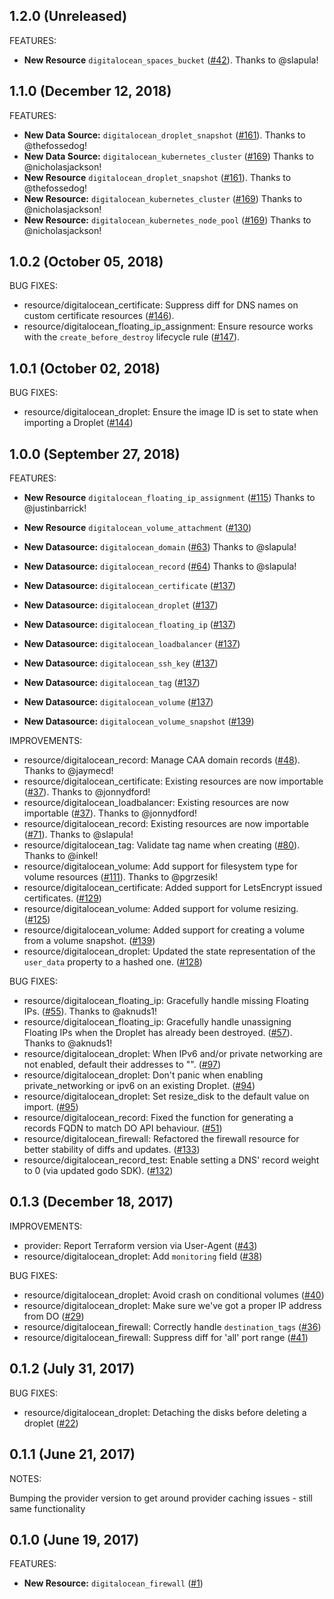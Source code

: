 ## 1.2.0 (Unreleased)

FEATURES:

* **New Resource** `digitalocean_spaces_bucket` ([#42](https://github.com/terraform-providers/terraform-provider-digitalocean/issues/42)). Thanks to @slapula!

## 1.1.0 (December 12, 2018)

FEATURES:

* **New Data Source:** `digitalocean_droplet_snapshot` ([#161](https://github.com/terraform-providers/terraform-provider-digitalocean/pull/161)). Thanks to @thefossedog!
* **New Data Source:** `digitalocean_kubernetes_cluster` ([#169](https://github.com/terraform-providers/terraform-provider-digitalocean/pull/169)) Thanks to @nicholasjackson!
* **New Resource** `digitalocean_droplet_snapshot` ([#161](https://github.com/terraform-providers/terraform-provider-digitalocean/pull/161)). Thanks to @thefossedog!
* **New Resource:** `digitalocean_kubernetes_cluster` ([#169](https://github.com/terraform-providers/terraform-provider-digitalocean/pull/169)) Thanks to @nicholasjackson!
* **New Resource:** `digitalocean_kubernetes_node_pool` ([#169](https://github.com/terraform-providers/terraform-provider-digitalocean/pull/169)) Thanks to @nicholasjackson!

## 1.0.2 (October 05, 2018)

BUG FIXES:

* resource/digitalocean_certificate: Suppress diff for DNS names on custom certificate resources ([#146](https://github.com/terraform-providers/terraform-provider-digitalocean/issues/146)).
* resource/digitalocean_floating_ip_assignment: Ensure resource works with the `create_before_destroy` lifecycle rule ([#147](https://github.com/terraform-providers/terraform-provider-digitalocean/issues/147)).

## 1.0.1 (October 02, 2018)

BUG FIXES:

* resource/digitalocean_droplet: Ensure the image ID is set to state when importing a Droplet ([#144](https://github.com/terraform-providers/terraform-provider-digitalocean/issues/144))

## 1.0.0 (September 27, 2018)

FEATURES:

*  **New Resource** `digitalocean_floating_ip_assignment` ([#115](https://github.com/terraform-providers/terraform-provider-digitalocean/pull/115)) Thanks to @justinbarrick!
*  **New Resource** `digitalocean_volume_attachment` ([#130](https://github.com/terraform-providers/terraform-provider-digitalocean/pull/130))

* **New Datasource:** `digitalocean_domain` ([#63](https://github.com/terraform-providers/terraform-provider-digitalocean/pull/63)) Thanks to @slapula!
* **New Datasource:** `digitalocean_record` ([#64](https://github.com/terraform-providers/terraform-provider-digitalocean/pull/64)) Thanks to @slapula!
* **New Datasource:** `digitalocean_certificate` ([#137](https://github.com/terraform-providers/terraform-provider-digitalocean/pull/137))
* **New Datasource:** `digitalocean_droplet` ([#137](https://github.com/terraform-providers/terraform-provider-digitalocean/pull/137))
* **New Datasource:** `digitalocean_floating_ip` ([#137](https://github.com/terraform-providers/terraform-provider-digitalocean/pull/137))
* **New Datasource:** `digitalocean_loadbalancer` ([#137](https://github.com/terraform-providers/terraform-provider-digitalocean/pull/137))
* **New Datasource:** `digitalocean_ssh_key` ([#137](https://github.com/terraform-providers/terraform-provider-digitalocean/pull/137))
* **New Datasource:** `digitalocean_tag` ([#137](https://github.com/terraform-providers/terraform-provider-digitalocean/pull/137))
* **New Datasource:** `digitalocean_volume` ([#137](https://github.com/terraform-providers/terraform-provider-digitalocean/pull/137))
* **New Datasource:** `digitalocean_volume_snapshot` ([#139](https://github.com/terraform-providers/terraform-provider-digitalocean/pull/139))

IMPROVEMENTS:

* resource/digitalocean_record: Manage CAA domain records ([#48](https://github.com/terraform-providers/terraform-provider-digitalocean/pull/48)). Thanks to @jaymecd!
* resource/digitalocean_certificate: Existing resources are now importable ([#37](https://github.com/terraform-providers/terraform-provider-digitalocean/pull/37)). Thanks to @jonnydford!
* resource/digitalocean_loadbalancer: Existing resources are now importable ([#37](https://github.com/terraform-providers/terraform-provider-digitalocean/pull/37)). Thanks to @jonnydford!
* resource/digitalocean_record: Existing resources are now importable ([#71](https://github.com/terraform-providers/terraform-provider-digitalocean/pull/71)). Thanks to @slapula!
* resource/digitalocean_tag: Validate tag name when creating ([#80](https://github.com/terraform-providers/terraform-provider-digitalocean/pull/80)). Thanks to @inkel!
* resource/digitalocean_volume: Add support for filesystem type for volume resources ([#111](https://github.com/terraform-providers/terraform-provider-digitalocean/pull/111)). Thanks to @pgrzesik!
* resource/digitalocean_certificate: Added support for LetsEncrypt issued certificates. ([#129](https://github.com/terraform-providers/terraform-provider-digitalocean/pull/129))
* resource/digitalocean_volume: Added support for volume resizing. ([#125](https://github.com/terraform-providers/terraform-provider-digitalocean/pull/125))
* resource/digitalocean_volume: Added support for creating a volume from a volume snapshot. ([#139](https://github.com/terraform-providers/terraform-provider-digitalocean/pull/139))
* resource/digitalocean_droplet: Updated the state representation of the `user_data` property to a hashed one. ([#128](https://github.com/terraform-providers/terraform-provider-digitalocean/pull/128))

BUG FIXES:

* resource/digitalocean_floating_ip: Gracefully handle missing Floating IPs. ([#55](https://github.com/terraform-providers/terraform-provider-digitalocean/pull/55)). Thanks to @aknuds1!
* resource/digitalocean_floating_ip: Gracefully handle unassigning Floating IPs when the Droplet has already been destroyed. ([#57](https://github.com/terraform-providers/terraform-provider-digitalocean/pull/57)). Thanks to @aknuds1!
* resource/digitalocean_droplet: When IPv6 and/or private networking are not enabled, default their addresses to "". ([#97](https://github.com/terraform-providers/terraform-provider-digitalocean/pull/97))
* resource/digitalocean_droplet: Don't panic when enabling private_networking or ipv6 on an existing Droplet.  ([#94](https://github.com/terraform-providers/terraform-provider-digitalocean/pull/94))
* resource/digitalocean_droplet: Set resize_disk to the default value on import. ([#95](https://github.com/terraform-providers/terraform-provider-digitalocean/pull/95))
* resource/digitalocean_record: Fixed the function for generating a records FQDN to match DO API behaviour. ([#51](https://github.com/terraform-providers/terraform-provider-digitalocean/issues/51))
* resource/digitalocean_firewall: Refactored the firewall resource for better stability of diffs and updates. ([#133](https://github.com/terraform-providers/terraform-provider-digitalocean/pull/133))
* resource/digitalocean_record_test: Enable setting a DNS' record weight to 0 (via updated godo SDK). ([#132](https://github.com/terraform-providers/terraform-provider-digitalocean/pull/132))


## 0.1.3 (December 18, 2017)

IMPROVEMENTS:

* provider: Report Terraform version via User-Agent ([#43](https://github.com/terraform-providers/terraform-provider-digitalocean/issues/43))
* resource/digitalocean_droplet: Add `monitoring` field ([#38](https://github.com/terraform-providers/terraform-provider-digitalocean/issues/38))

BUG FIXES:

* resource/digitalocean_droplet: Avoid crash on conditional volumes ([#40](https://github.com/terraform-providers/terraform-provider-digitalocean/issues/40))
* resource/digitalocean_droplet: Make sure we've got a proper IP address from DO ([#29](https://github.com/terraform-providers/terraform-provider-digitalocean/issues/29))
* resource/digitalocean_firewall: Correctly handle `destination_tags` ([#36](https://github.com/terraform-providers/terraform-provider-digitalocean/issues/36))
* resource/digitalocean_firewall: Suppress diff for 'all' port range ([#41](https://github.com/terraform-providers/terraform-provider-digitalocean/issues/41))

## 0.1.2 (July 31, 2017)

BUG FIXES:

* resource/digitalocean_droplet: Detaching the disks before deleting a droplet ([#22](https://github.com/terraform-providers/terraform-provider-digitalocean/issues/22))

## 0.1.1 (June 21, 2017)

NOTES:

Bumping the provider version to get around provider caching issues - still same functionality

## 0.1.0 (June 19, 2017)

FEATURES:

* **New Resource:** `digitalocean_firewall` ([#1](https://github.com/terraform-providers/terraform-provider-digitalocean/issues/1))
